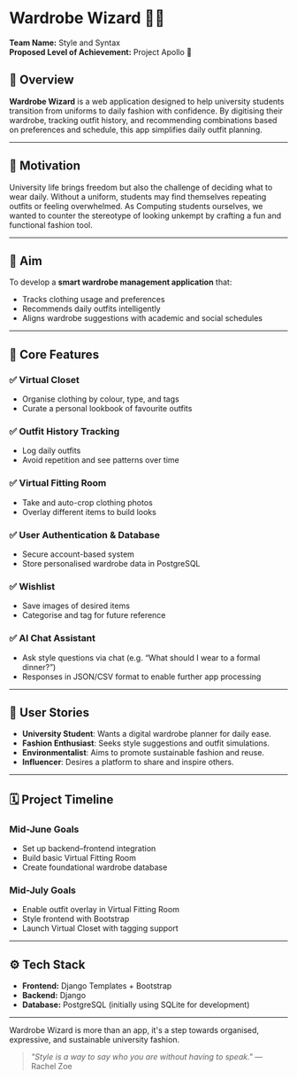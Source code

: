 # Wardrobe Wizard 👔✨

**Team Name:** Style and Syntax  
**Proposed Level of Achievement:** Project Apollo 🚀

## 📌 Overview

**Wardrobe Wizard** is a web application designed to help university students transition from uniforms to daily fashion with confidence. By digitising their wardrobe, tracking outfit history, and recommending combinations based on preferences and schedule, this app simplifies daily outfit planning.

---

## 🎯 Motivation

University life brings freedom but also the challenge of deciding what to wear daily. Without a uniform, students may find themselves repeating outfits or feeling overwhelmed. As Computing students ourselves, we wanted to counter the stereotype of looking unkempt by crafting a fun and functional fashion tool.

---

## 🧭 Aim

To develop a **smart wardrobe management application** that:
- Tracks clothing usage and preferences
- Recommends daily outfits intelligently
- Aligns wardrobe suggestions with academic and social schedules

---

## 🧩 Core Features

### ✅ Virtual Closet
- Organise clothing by colour, type, and tags
- Curate a personal lookbook of favourite outfits

### ✅ Outfit History Tracking
- Log daily outfits
- Avoid repetition and see patterns over time

### ✅ Virtual Fitting Room
- Take and auto-crop clothing photos
- Overlay different items to build looks

### ✅ User Authentication & Database
- Secure account-based system
- Store personalised wardrobe data in PostgreSQL

### ✅ Wishlist
- Save images of desired items
- Categorise and tag for future reference

### ✅ AI Chat Assistant
- Ask style questions via chat (e.g. “What should I wear to a formal dinner?”)
- Responses in JSON/CSV format to enable further app processing

---

## 👥 User Stories

- **University Student**: Wants a digital wardrobe planner for daily ease.
- **Fashion Enthusiast**: Seeks style suggestions and outfit simulations.
- **Environmentalist**: Aims to promote sustainable fashion and reuse.
- **Influencer**: Desires a platform to share and inspire others.

---

## 🗓️ Project Timeline

### Mid-June Goals
- Set up backend–frontend integration
- Build basic Virtual Fitting Room
- Create foundational wardrobe database

### Mid-July Goals
- Enable outfit overlay in Virtual Fitting Room
- Style frontend with Bootstrap
- Launch Virtual Closet with tagging support

---

## ⚙️ Tech Stack

- **Frontend:** Django Templates + Bootstrap  
- **Backend:** Django  
- **Database:** PostgreSQL (initially using SQLite for development)

---

Wardrobe Wizard is more than an app, it's a step towards organised, expressive, and sustainable university fashion.

> _"Style is a way to say who you are without having to speak."_ — Rachel Zoe

